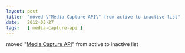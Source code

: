 ```yaml
---
layout: post
title:  "moved \"Media Capture API\" from active to inactive list"
date:   2012-03-27
tags:   [ media-capture-api ]
---
```


moved "[Media Capture API](/spec/media-capture-api)" from active to inactive list

